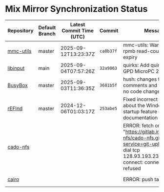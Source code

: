 # Mix Mirror Synchronization Status

| Repository | Default Branch | Latest Commit Time (UTC) | Commit | Message | Last Synced |
|---|---|---|---|---|---|
| [mmc-utils](git@github.com:mix-mirror/mmc-utils.git) | master | 2025-09-12T13:23:37Z | `ca8b37f` | mmc-utils: Warn during rpmb read-counter on expiry | 2025-09-18T15:43:54Z |
| [libinput](git@github.com:mix-mirror/libinput.git) | main | 2025-09-04T07:57:26Z | `32a9863` | quirks: Add quirks for the GPD MicroPC 2 touchpad | 2025-09-18T15:44:00Z |
| [BusyBox](git@github.com:mix-mirror/busybox.git) | master | 2025-09-03T11:36:35Z | `3681b5f` | hush: changes to comments and whitespace, no code changes | 2025-09-18T15:44:06Z |
| [rEFInd](git@github.com:mix-mirror/rEFInd.git) | master | 2024-12-06T01:03:17Z | `253abe5` | Fixed incorrect terminology about the Windows fast startup feature in documentation | 2025-09-18T15:44:42Z |
| [cado-nfs](git@github.com:mix-mirror/cado-nfs.git) |  |  |  | ERROR: fetch origin: Get "https://gitlab.inria.fr/cado-nfs/cado-nfs.git/info/refs?service=git-upload-pack": dial tcp 128.93.193.23:443: connect: connection refused | 2025-09-18T15:43:54Z |
| [cairo](git@github.com:mix-mirror/cairo.git) |  |  |  | ERROR: push target: EOF | 2025-09-18T15:52:23Z |
